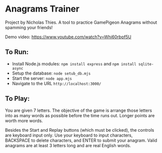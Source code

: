 # Anagrams Trainer

Project by Nicholas Thies. A tool to practice GamePigeon Anagrams without spamming your friends!

Demo video: https://www.youtube.com/watch?v=Whi60rbpf5U

## To Run:
* Install Node.js modules: `npm install express` and `npm install sqlite-async`
* Setup the database: `node setub_db.mjs`
* Start the server: `node app.mjs`
* Navigate to the URL `http://localhost:3000/`

## To Play:
You are given 7 letters. The objective of the game is arrange those letters into as many words as possible before
the time runs out. Longer points are worth more words.

Besides the Start and Replay buttons (which must be clicked), the controls are keyboard input only. Use your keyboard
to input characters, BACKSPACE to delete characters, and ENTER to submit your anagram. Valid anagrams are at
least 3 letters long and are real English words.
